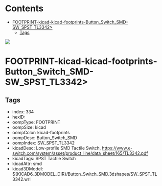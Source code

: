 



Contents
========

* [FOOTPRINT-kicad-kicad-footprints-Button_Switch_SMD-SW_SPST_TL3342>](#footprint-kicad-kicad-footprints-button_switch_smd-sw_spst_tl3342)
	* [Tags](#tags)
  
![][im]
# FOOTPRINT-kicad-kicad-footprints-Button_Switch_SMD-SW_SPST_TL3342>

## Tags

- index: 334
- hexID: 
- oompType: FOOTPRINT
- oompSize: kicad
- oompColor: kicad-footprints
- oompDesc: Button_Switch_SMD
- oompIndex: SW_SPST_TL3342
- kicadDesc: Low-profile SMD Tactile Switch, https://www.e-switch.com/system/asset/product_line/data_sheet/165/TL3342.pdf
- kicadTags: SPST Tactile Switch
- kicadAttr: smd
- kicad3DModel: ${KICAD6_3DMODEL_DIR}/Button_Switch_SMD.3dshapes/SW_SPST_TL3342.wrl



[im]: image.png
